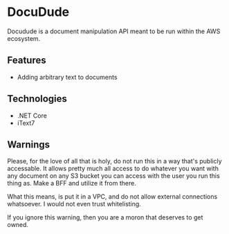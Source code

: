 # DocuDude

Docudude is a document manipulation API meant to be run within the AWS ecosystem.

## Features

* Adding arbitrary text to documents

## Technologies

* .NET Core
* iText7

## Warnings

Please, for the love of all that is holy, do not run this in a way that's publicly accessable. It allows pretty much all access to do whatever you want with any document on any S3 bucket you can access with the user you run this thing as. Make a BFF and utilize it from there. 

What this means, is put it in a VPC, and do not allow external connections whatsoever. I would not even trust whitelisting.

If you ignore this warning, then you are a moron that deserves to get owned.
